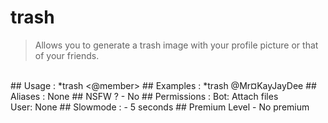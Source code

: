 # trash

> Allows you to generate a trash image with your profile picture or that of your friends.

<br>
## Usage :
*trash <@member>
## Examples :
*trash @Mr¤KayJayDee
## Aliases :
None
## NSFW ?
- No
## Permissions :
Bot: Attach files
<br>
User: None
## Slowmode :
- 5 seconds
## Premium Level
- No premium